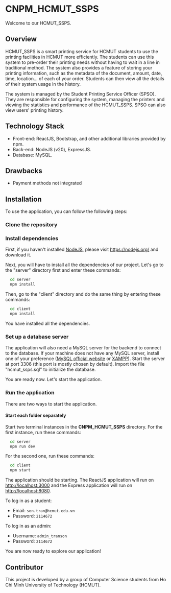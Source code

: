 # CNPM_HCMUT_SSPS

Welcome to our HCMUT_SSPS.

## Overview

HCMUT_SSPS is a smart printing service for HCMUT students to use the printing facilities in HCMUT more efficiently. The students can use this system to pre-order their printing needs without having to wait in a line in traditional method. The system also provides a feature of storing your printing information, such as the metadata of the document, amount, date, time, location... of each of your order. Students can then view all the details of their system usage in the history.

The system is managed by the Student Printing Service Officer (SPSO). They are responsible for configuring the system, managing the printers and viewing the statistics and performance of the HCMUT_SSPS. SPSO can also view users' printing history.

## Technology Stack

-   Front-end: ReactJS, Bootstrap, and other additional libraries provided by npm.
-   Back-end: NodeJS (v20), ExpressJS.
-   Database: MySQL.

## Drawbacks

-   Payment methods not integrated

## Installation

To use the application, you can follow the following steps:

### Clone the repository

### Install dependencies

First, if you haven't installed [NodeJS](https://nodejs.org/), please visit <https://nodejs.org/> and download it.

Next, you will have to install all the dependencies of our project. Let's go to the "server" directory first and enter these commands:

```bash
  cd server
  npm install
```

Then, go to the "client" directory and do the same thing by entering these commands:

```bash
  cd client
  npm install
```

You have installed all the dependencies.

### Set up a database server

The application will also need a MySQL server for the backend to connect to the database. If your machine does not have any MySQL server, install one of your preference ([MySQL official website](https://www.mysql.com/) or [XAMPP](https://www.apachefriends.org/download.html)). Start the server at port 3306 (this port is mostly chosen by default). Import the file "hcmut_ssps.sql" to initialize the database.

<!-- Create a database called "hcmut_ssps" and add some data to it. -->

You are ready now. Let's start the application.

### Run the application

There are two ways to start the application.

#### Start each folder separately

Start two terminal instances in the **CNPM_HCMUT_SSPS** directory. For the first instance, run these commands:

```bash
  cd server
  npm run dev
```

For the second one, run these commands:

```bash
  cd client
  npm start
```

The application should be starting. The ReactJS application will run on [http://localhost:3000](http://localhost:3000) and the Express application will run on [http://localhost:8080](http://localhost:8080).

To log in as a student:

-   Email: `son.tran@hcmut.edu.vn`
-   Password: `2114672`

To log in as an admin:

-   Username: `admin_transon`
-   Password: `2114672`

You are now ready to explore our application!

## Contributor

This project is developed by a group of Computer Science students from Ho Chi Minh University of Technology (HCMUT).
